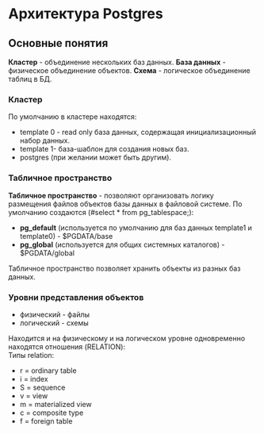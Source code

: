 # Архитектура Postgres

## Основные понятия
**Кластер** - объединение нескольких баз данных.
**База данных** - физическое объединение объектов.
**Схема** - логическое объединение таблиц в БД.

### Кластер
По умолчанию в кластере находятся:
- template 0 - read only база данных, содержащая инициализационный набор данных.
- template 1- база-шаблон для создания новых баз.
- postgres (при желании может быть другим).

### Табличное пространство
**Табличное пространство** - позволяют организовать логику размещения файлов объектов базы данных в файловой системе.
По умолчанию создаются (#select * from pg_tablespace;):
- **pg_default** (используется по умолчанию для баз данных template1 и template0) - $PGDATA/base
- **pg_global** (используется для общих системных каталогов) - $PGDATA/global

Табличное пространство позволяет хранить объекты из разных баз данных.

### Уровни представления объектов
- физический - файлы
- логический - схемы

Находится и на физическому и на логическом уровне одновременно находятся отношения (RELATION):  
Типы relation:  
- r = ordinary table 
- i = index
- S = sequence 
- v = view
- m = materialized view 
- c = composite type
- f = foreign table


